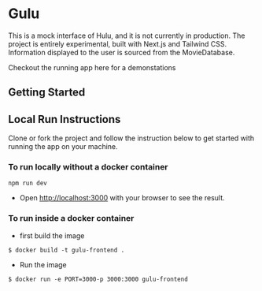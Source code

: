 # Gulu 

This is a mock interface of Hulu, and it is not currently in production. The project is entirely experimental, built with Next.js and Tailwind CSS. Information displayed to the user is sourced from the MovieDatabase.

Checkout the running app here for a demonstations

## Getting Started

## Local Run Instructions 

Clone or fork the project and follow the instruction below to get started with running the app on your machine. 

### To run locally without a docker container

`npm run dev`

- Open [http://localhost:3000](http://localhost:3000) with your browser to see the result.

### To run inside a docker container 

- first build the image 

`$ docker build -t gulu-frontend .`

- Run the image 

`$ docker run -e PORT=3000-p 3000:3000 gulu-frontend`
